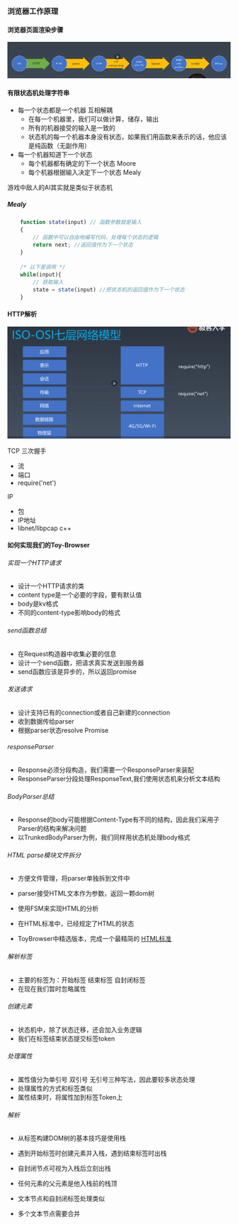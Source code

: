 ### 浏览器工作原理

#### 浏览器页面渲染步骤
![](./image/pic1.png)

#### 有限状态机处理字符串
+ 每一个状态都是一个机器 互相解耦
    + 在每一个机器里，我们可以做计算，储存，输出
    + 所有的机器接受的输入是一致的
    + 状态机的每一个机器本身没有状态，如果我们用函数来表示的话，他应该是纯函数（无副作用）
+ 每一个机器知道下一个状态
    + 每个机器都有确定的下一个状态 Moore
    + 每个机器根据输入决定下一个状态 Mealy

游戏中敌人的AI其实就是类似于状态机

##### Mealy 
```javascript
    function state(input) // 函数参数就是输入
    {
        // 函数中可以自由地编写代码，处理每个状态的逻辑
        return next; //返回值作为下一个状态
    }

    /* 以下是调用 */
    while(input){
        // 获取输入
        state = state(input) //把状态机的返回值作为下一个状态
    }
```

#### HTTP解析
![](./image/pic2.png)

TCP 三次握手
+ 流
+ 端口
+ require('net')

IP
+ 包
+ IP地址
+ libnet/libpcap c++


#### 如何实现我们的Toy-Browser
###### 实现一个HTTP请求
+ 设计一个HTTP请求的类
+ content type是一个必要的字段，要有默认值
+ body是kv格式
+ 不同的content-type影响body的格式

###### send函数总结
+ 在Request构造器中收集必要的信息
+ 设计一个send函数，把请求真实发送到服务器
+ send函数应该是异步的，所以返回promise 

###### 发送请求
+ 设计支持已有的connection或者自己新建的connection
+ 收到数据传给parser
+ 根据parser状态resolve Promise

###### responseParser
+ Response必须分段构造，我们需要一个ResponseParser来装配
+ ResponseParser分段处理ResponseText,我们使用状态机来分析文本结构

###### BodyParser总结
+ Response的body可能根据Content-Type有不同的结构，因此我们采用子Parser的结构来解决问题
+ 以TrunkedBodyParser为例，我们同样用状态机处理body格式

###### HTML parse模块文件拆分
+ 方便文件管理，将parser单独拆到文件中
+ parser接受HTML文本作为参数，返回一颗dom树

+ 使用FSM来实现HTML的分析
+ 在HTML标准中，已经规定了HTML的状态
+ ToyBrowser中精选版本，完成一个最精简的
[HTML标准](https://html.spec.whatwg.org/multipage/)

###### 解析标签
+ 主要的标签为：开始标签 结束标签 自封闭标签
+ 在现在我们暂时忽略属性

###### 创建元素
+ 状态机中，除了状态迁移，还会加入业务逻辑
+ 我们在标签结束状态提交标签token

###### 处理属性
+ 属性值分为单引号 双引号 无引号三种写法，因此要较多状态处理
+ 处理属性的方式和标签类似
+ 属性结束时，将属性加到标签Token上

###### 解析
+ 从标签构建DOM树的基本技巧是使用栈
+ 遇到开始标签时创建元素并入栈，遇到结束标签时出栈
+ 自封闭节点可视为入栈后立刻出栈
+ 任何元素的父元素是他入栈前的栈顶

+ 文本节点和自封闭标签处理类似
+ 多个文本节点需要合并